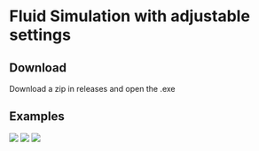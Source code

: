 # Fluid Simulation with adjustable settings
## Download
Download a zip in releases and open the .exe
## Examples
![](https://i.imgur.com/EaQJk1n.gif)
![](https://i.imgur.com/rtK7TRw.gif)
![](https://i.imgur.com/ZDlYHOM.gif)

